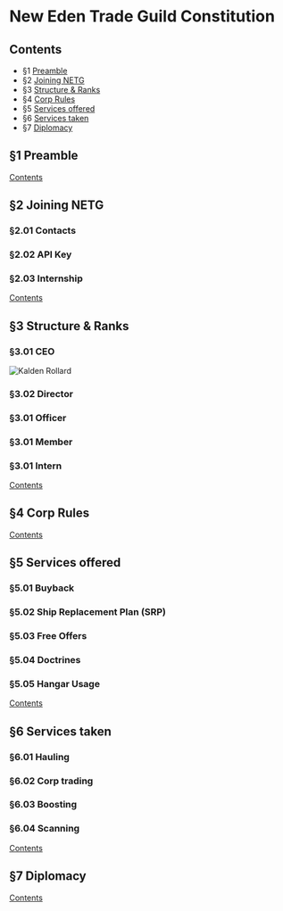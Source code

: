 # New Eden Trade Guild Constitution

## Contents
* §1 [Preamble](#1-preamble)
* §2 [Joining NETG](#2-joining-netg)
* §3 [Structure & Ranks](#3-structure--ranks)
* §4 [Corp Rules](#4-corp-rules)
* §5 [Services offered](#5-services-offered)
* §6 [Services taken](#6-services-taken)
* §7 [Diplomacy](#7-diplomacy)

## §1 Preamble

[Contents](#contents)

## §2 Joining NETG
### §2.01 Contacts
### §2.02 API Key
### §2.03 Internship

[Contents](#contents)

## §3 Structure & Ranks
### §3.01 CEO
![Kalden Rollard](https://imageserver.eveonline.com//Character/93930393_128.jpg)
### §3.02 Director
### §3.01 Officer
### §3.01 Member
### §3.01 Intern

[Contents](#contents)

## §4 Corp Rules

[Contents](#contents)

## §5 Services offered
### §5.01 Buyback
### §5.02 Ship Replacement Plan (SRP)
### §5.03 Free Offers
### §5.04 Doctrines
### §5.05 Hangar Usage 

[Contents](#contents)

## §6 Services taken
### §6.01 Hauling
### §6.02 Corp trading
### §6.03 Boosting
### §6.04 Scanning

[Contents](#contents)

## §7 Diplomacy

[Contents](#contents)
